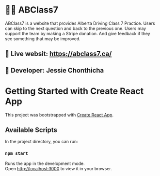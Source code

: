 # 🚗💨 ABClass7

ABClass7 is a website that provides Alberta Driving Class 7 Practice. Users can skip to the next question and back to the previous one. Users may support the team by making a Stripe donation. And give feedback if they see something that may be improved.

## 🧁 Live websit: https://abclass7.ca/

## 🧁 Developer: Jessie Chonthicha

# Getting Started with Create React App

This project was bootstrapped with [Create React App](https://github.com/facebook/create-react-app).

## Available Scripts

In the project directory, you can run:

### `npm start`

Runs the app in the development mode.\
Open [http://localhost:3000](http://localhost:3000) to view it in your browser.
